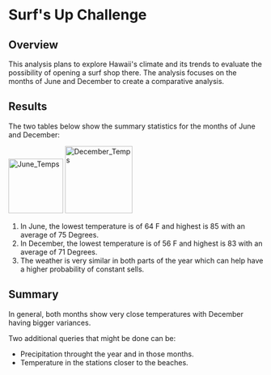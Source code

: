 # Surf's Up Challenge

## Overview

This analysis plans to explore Hawaii's climate and its trends to evaluate the possibility of opening a surf shop there. The analysis focuses on the months of June and December to create a comparative analysis. 

## Results

The two tables below show the summary statistics for the months of June and December:

<img width="108" alt="June_Temps" src="https://user-images.githubusercontent.com/85911181/130879202-7bac868a-7741-4584-a4fa-cc5d8fa2fb4d.PNG">
<img width="133" alt="December_Temps" src="https://user-images.githubusercontent.com/85911181/130879209-3f9959dc-bea6-41c1-a0a0-48b277f7685d.PNG">

 
 1. In June, the lowest temperature is of 64 F and highest is 85 with an average of 75 Degrees.
 2. In December, the lowest temperature is of 56 F and highest is 83 with an average of 71 Degrees.
 3. The weather is very similar in both parts of the year which can help have a higher probability of constant sells. 

## Summary

In general, both months show very close temperatures with December having bigger variances. 

Two additional queries that might be done can be:

- Precipitation throught the year and in those months.
- Temperature in the stations closer to the beaches. 
